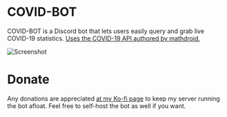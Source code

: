 # COVID-BOT
COVID-BOT is a Discord bot that lets users easily query and grab live COVID-19 statistics. [Uses the COVID-19 API authored by mathdroid.](https://github.com/mathdroid/covid-19-api)

![Screenshot](https://i.ibb.co/SmTDQhb/covid-bot-canada.png)

# Donate
Any donations are appreciated [at my Ko-fi page](https://ko-fi.com/cosmo) to keep my server running the bot afloat. Feel free to self-host the bot as well if you want.
